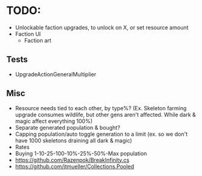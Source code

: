 # TODO:

* Unlockable faction upgrades, to unlock on X, or set resource amount
* Faction UI
  * Faction art

## Tests

* UpgradeActionGeneralMultiplier

## Misc

* Resource needs tied to each other, by type%? (Ex. Skeleton farming upgrade consumes wildlife, but other gens aren't affected. While dark & magic affect everything 100%)
* Separate generated population & bought?
* Capping population/auto toggle generation to a limit (ex. so we don't have 1000 skeletons draining all dark & magic)
* Rates
* Buying 1-10-25-100-10%-25%-50%-Max population
* https://github.com/Razenpok/BreakInfinity.cs
* https://github.com/jtmueller/Collections.Pooled